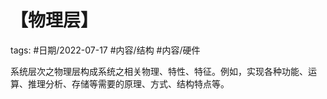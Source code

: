 # 【物理层】

tags: #日期/2022-07-17 #内容/结构 #内容/硬件 

系统层次之物理层构成系统之相关物理、特性、特征。例如，实现各种功能、运算、推理分析、存储等需要的原理、方式、结构特点等。
